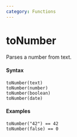 ```yaml
---
category: Functions
---
```


# toNumber
Parses a number from text.

#### Syntax
```
toNumber(text)
toNumber(number)
toNumber(boolean)
toNumber(date)
```

#### Examples
```
toNumber("42") == 42
toNumber(false) == 0
```
